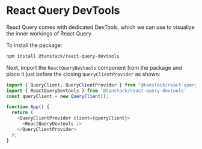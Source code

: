 # React Query DevTools

React Query comes with dedicated DevTools, which we can use to visualize the inner workings of React Query.

To install the package:
```Bash
npm install @tanstack/react-query-devtools
```

Next, import the `ReactQueryDevtools` component from the package and place it just before the closing
`QueryClientProvider` as shown:

```JavaScript
import { QueryClient, QueryClientProvider } from "@tanstack/react-query";
import { ReactQueryDevtools } from '@tanstack/react-query-devtools'
const queryClient = new QueryClient();

function App() {
  return (
    <QueryClientProvider client={queryClient}>
      <ReactQueryDevtools />
    </QueryClientProvider>
  );
}
```